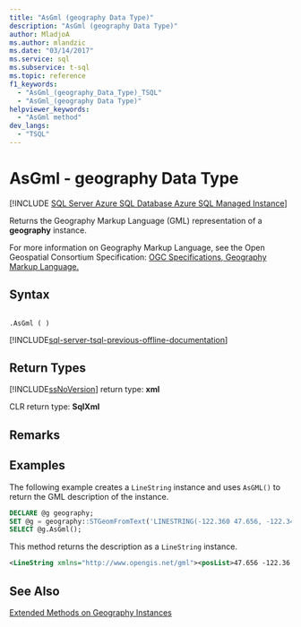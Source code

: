 ```yaml
---
title: "AsGml (geography Data Type)"
description: "AsGml (geography Data Type)"
author: MladjoA
ms.author: mlandzic
ms.date: "03/14/2017"
ms.service: sql
ms.subservice: t-sql
ms.topic: reference
f1_keywords:
  - "AsGml_(geography_Data_Type)_TSQL"
  - "AsGml_(geography Data Type)"
helpviewer_keywords:
  - "AsGml method"
dev_langs:
  - "TSQL"
---
```


# AsGml - geography Data Type

[!INCLUDE [SQL Server Azure SQL Database Azure SQL Managed Instance](../../includes/applies-to-version/sql-asdb-asdbmi.md)]

Returns the Geography Markup Language (GML) representation of a **geography** instance.  
  
For more information on Geography Markup Language, see the Open Geospatial Consortium Specification: [OGC Specifications, Geography Markup Language.](https://go.microsoft.com/fwlink/?LinkId=93629)  
  
## Syntax  
  
```  
  
.AsGml ( )  
```  

[!INCLUDE[sql-server-tsql-previous-offline-documentation](../../includes/sql-server-tsql-previous-offline-documentation.md)]

## Return Types  
 [!INCLUDE[ssNoVersion](../../includes/ssnoversion-md.md)] return type: **xml**  
  
 CLR return type: **SqlXml**  
  
## Remarks  
  
## Examples  
 The following example creates a `LineString` instance and uses `AsGML()` to return the GML description of the instance.  
  
```sql
DECLARE @g geography;  
SET @g = geography::STGeomFromText('LINESTRING(-122.360 47.656, -122.343 47.656)', 4326);  
SELECT @g.AsGml();  
```  
  
 This method returns the description as a `LineString` instance.  
  
```xml
<LineString xmlns="http://www.opengis.net/gml"><posList>47.656 -122.36 47.656 -122.343</posList></LineString>  
```  
  
## See Also  
 [Extended Methods on Geography Instances](../../t-sql/spatial-geography/extended-methods-on-geography-instances.md)  
  
  
